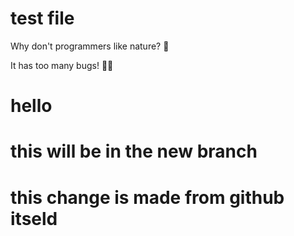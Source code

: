 # test file

Why don't programmers like nature? 🌳

It has too many bugs! 🐛😂

# hello

# this will be in the new branch

# this change is made from github itseld
